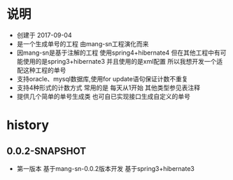 ﻿# 说明
 * 创建于 2017-09-04
 * 是一个生成单号的工程 由mang-sn工程演化而来
 * 因mang-sn是基于注解的工程 使用spring4+hibernate4 但在其他工程中有可能使用的是spring3+hibernate3 并且使用的是xml配置 所以我想开发一个适配这种工程的单号
 * 支持oracle、mysql数据库,使用for update语句保证计数不重复
 * 支持4种形式的计数方式 常用的是 每天从1开始 其他类型参见表注释
 * 提供几个简单的单号生成类 也可自已实现接口生成自定义的单号

# history
## 0.0.2-SNAPSHOT
* 第一版本 基于mang-sn-0.0.2版本开发 基于spring3+hibernate3 
